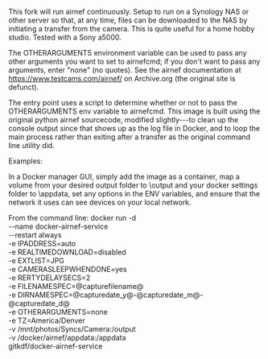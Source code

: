 This fork will run airnef continuously. Setup to run on a Synology NAS or other server so that, at any time, files can be downloaded to the NAS by initiating a transfer from the camera.  This is quite useful for a home hobby studio.  Tested with a Sony a5000.

The OTHERARGUMENTS environment variable can be used to pass any other arguments you want to set to airnefcmd; if you don't want to pass any arguments, enter "none" (no quotes). See the airnef documentation at https://www.testcams.com/airnef/ on Archive.org (the original site is defunct).

The entry point uses a script to determine whether or not to pass the OTHERARGUMENTS env variable to airnefcmd.  This image is built using the original python airnef sourcecode, modified slightly---to clean up the console output since that shows up as the log file in Docker, and to loop the main process rather than exiting after a transfer as the original command line utility did.

Examples:

In a Docker manager GUI, simply add the image as a container, map a volume from your desired output folder to \output and your docker settings folder to \appdata, set any options in the ENV variables, and ensure that the network it uses can see devices on your local network.

From the command line:
docker run -d \
        --name docker-airnef-service \
        --restart always \
        -e IPADDRESS=auto \
        -e REALTIMEDOWNLOAD=disabled \
        -e EXTLIST=JPG \
        -e CAMERASLEEPWHENDONE=yes \
        -e RERTYDELAYSECS=2 \
        -e FILENAMESPEC=@capturefilename@ \
        -e DIRNAMESPEC=@capturedate_y@-@capturedate_m@-@capturedate_d@ \
        -e OTHERARGUMENTS=none \
        -e TZ=America/Denver \
        -v /mnt/photos/Syncs/Camera:/output \
        -v /docker/airnef/appdata:/appdata \
        gitkdf/docker-airnef-service
